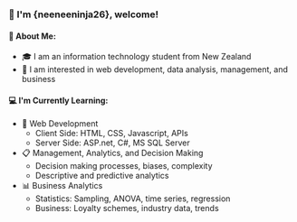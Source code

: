 ### :frog: I'm {neeneeninja26}, welcome!

#### :seedling: About Me:
-  :mortar_board: I am an information technology student from New Zealand
- :rocket: I am interested in web development, data analysis, management, and business

#### :computer: I'm Currently Learning:
- :floppy_disk: Web Development
  - Client Side: HTML, CSS, Javascript, APIs
  - Server Side: ASP.net, C#, MS SQL Server
- :clipboard: Management, Analytics, and Decision Making
  - Decision making processes, biases, complexity
  - Descriptive and predictive analytics
- :bar_chart: Business Analytics
  - Statistics: Sampling, ANOVA, time series, regression
  - Business: Loyalty schemes, industry data, trends

<!--
**neeneeninja26/neeneeninja26** is a ✨ _special_ ✨ repository because its `README.md` (this file) appears on your GitHub profile.

Here are some ideas to get you started:

- 🔭 I’m currently working on ...
- 🌱 I’m currently learning ...
- 👯 I’m looking to collaborate on ...
- 🤔 I’m looking for help with ...
- 💬 Ask me about ...
- 📫 How to reach me: ...
- 😄 Pronouns: ...
- ⚡ Fun fact: ...
-->
